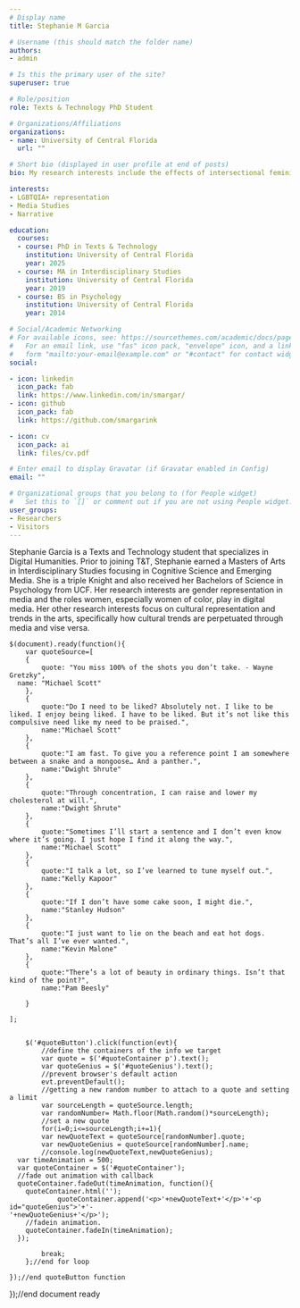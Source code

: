 ```yaml
---
# Display name
title: Stephanie M Garcia

# Username (this should match the folder name)
authors:
- admin

# Is this the primary user of the site?
superuser: true

# Role/position
role: Texts & Technology PhD Student

# Organizations/Affiliations
organizations:
- name: University of Central Florida
  url: ""

# Short bio (displayed in user profile at end of posts)
bio: My research interests include the effects of intersectional feminism on the audeince perception of Graphic Novels.

interests:
- LGBTQIA+ representation 
- Media Studies
- Narrative

education:
  courses:
  - course: PhD in Texts & Technology
    institution: University of Central Florida
    year: 2025 
  - course: MA in Interdisciplinary Studies
    institution: University of Central Florida
    year: 2019
  - course: BS in Psychology
    institution: University of Central Florida 
    year: 2014

# Social/Academic Networking
# For available icons, see: https://sourcethemes.com/academic/docs/page-builder/#icons
#   For an email link, use "fas" icon pack, "envelope" icon, and a link in the
#   form "mailto:your-email@example.com" or "#contact" for contact widget.
social:

- icon: linkedin
  icon_pack: fab
  link: https://www.linkedin.com/in/smargar/
- icon: github
  icon_pack: fab
  link: https://github.com/smargarink

- icon: cv
  icon_pack: ai
  link: files/cv.pdf

# Enter email to display Gravatar (if Gravatar enabled in Config)
email: ""

# Organizational groups that you belong to (for People widget)
#   Set this to `[]` or comment out if you are not using People widget.
user_groups:
- Researchers
- Visitors
---
```


Stephanie Garcia is a Texts and Technology student that specializes in Digital Humanities. Prior to joining T&T, Stephanie earned a Masters of Arts in Interdisciplinary Studies focusing in Cognitive Science and Emerging Media. She is a triple Knight and also received her Bachelors of Science in Psychology from UCF. Her research interests are gender representation in media and the roles women, especially women of color, play in digital media. Her other research interests focus on cultural representation and trends in the arts, specifically how cultural trends are perpetuated through media and vise versa.

	$(document).ready(function(){
		var quoteSource=[
		{
			quote: "You miss 100% of the shots you don’t take. - Wayne Gretzky",
      name: "Michael Scott"
	    },
	    {
	    	quote:"Do I need to be liked? Absolutely not. I like to be liked. I enjoy being liked. I have to be liked. But it’s not like this compulsive need like my need to be praised.",
	    	name:"Michael Scott"
	    },
	    {
	    	quote:"I am fast. To give you a reference point I am somewhere between a snake and a mongoose… And a panther.",
	    	name:"Dwight Shrute"
	    },
	    {
	    	quote:"Through concentration, I can raise and lower my cholesterol at will.",
	    	name:"Dwight Shrute"
	    },
	    {
	    	quote:"Sometimes I’ll start a sentence and I don’t even know where it’s going. I just hope I find it along the way.",
	    	name:"Michael Scott"
	    },
	    {
	    	quote:"I talk a lot, so I’ve learned to tune myself out.",
	    	name:"Kelly Kapoor"
	    },
	    {
	    	quote:"If I don’t have some cake soon, I might die.",
	    	name:"Stanley Hudson"
	    },
	    {
	    	quote:"I just want to lie on the beach and eat hot dogs. That’s all I’ve ever wanted.",
	    	name:"Kevin Malone"
	    },
	    {
	    	quote:"There’s a lot of beauty in ordinary things. Isn’t that kind of the point?",
	    	name:"Pam Beesly"
	
	    }

	];
		

		$('#quoteButton').click(function(evt){
			//define the containers of the info we target
			var quote = $('#quoteContainer p').text();
			var quoteGenius = $('#quoteGenius').text();
			//prevent browser's default action
			evt.preventDefault();
			//getting a new random number to attach to a quote and setting a limit
			var sourceLength = quoteSource.length;
			var randomNumber= Math.floor(Math.random()*sourceLength);
			//set a new quote
			for(i=0;i<=sourceLength;i+=1){
			var newQuoteText = quoteSource[randomNumber].quote;
			var newQuoteGenius = quoteSource[randomNumber].name;
			//console.log(newQuoteText,newQuoteGenius);
      var timeAnimation = 500;
      var quoteContainer = $('#quoteContainer');
      //fade out animation with callback
      quoteContainer.fadeOut(timeAnimation, function(){
        quoteContainer.html('');
				quoteContainer.append('<p>'+newQuoteText+'</p>'+'<p id="quoteGenius">'+'-								'+newQuoteGenius+'</p>');
        //fadein animation.
        quoteContainer.fadeIn(timeAnimation);
      });  
			
			break;
		};//end for loop
	
	});//end quoteButton function
		
		
});//end document ready

